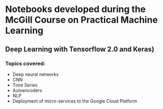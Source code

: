 # Notebooks developed during the McGill Course on Practical Machine Learning
## Deep Learning with Tensorflow 2.0 and Keras)

### Topics covered:

* Deep neural networks
* CNN
* Time Series
* Autoencoders
* NLP
* Deployment of micro-services to the Google Cloud Platform

